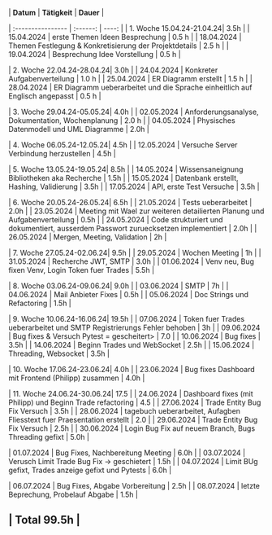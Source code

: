 
| **Datum**              | **Tätigkeit** | **Dauer** |

| :---------------- | :------: | ----: |
| 1. Woche  15.04.24-21.04.24| 3.5h |
| 15.04.2024     |  erste Themen Ideen Besprechung   | 0.5 h |
| 18.04.2024         |   Themen Festlegung & Konkretisierung der Projektdetails   | 2.5 h |
| 19.04.2024     |  Besprechung Idee Vorstellung   | 0.5 h |

| 2. Woche  22.04.24-28.04.24| 3.0h |
| 24.04.2024     |  Konkreter Aufgabenverteilung   | 1.0 h |
| 25.04.2024     |  ER Diagramm erstellt   | 1.5 h |
| 28.04.2024     |  ER Diagramm ueberarbeitet und die Sprache einheitlich auf Englisch angepasst  | 0.5 h |

| 3. Woche  29.04.24-05.05.24| 4.0h |
| 02.05.2024     |  Anforderungsanalyse, Dokumentation, Wochenplanung   | 2.0 h |
| 04.05.2024     |  Physisches Datenmodell und UML Diagramme   |  2.0h |

| 4. Woche  06.05.24-12.05.24| 4.5h |
| 12.05.2024     |  Versuche Server Verbindung herzustellen  |  4.5h |

| 5. Woche  13.05.24-19.05.24| 8.5h |
| 14.05.2024     |  Wissensaneignung Bibliotheken aka Recherche |  1.5h |
| 15.05.2024     |  Datenbank erstellt, Hashing, Validierung  |  3.5h |
| 17.05.2024     |  API, erste Test Versuche   |  3.5h |

| 6. Woche  20.05.24-26.05.24| 6.5h |
| 21.05.2024     |  Tests ueberarbeitet   |  2.0h |
| 23.05.2024     |  Meeting mit Wael zur weiteren detailierten Planung und Aufgabenverteilung  |  0.5h |
| 24.05.2024     |  Code strukturiert und dokumentiert, ausserdem Passwort zuruecksetzen implementiert  |  2.0h |
| 26.05.2024     |  Mergen, Meeting, Validation  |  2h |

| 7. Woche  27.05.24-02.06.24| 9.5h |
| 29.05.2024     |  Wochen Meeting  |  1h |
| 31.05.2024     | Recherche JWT, SMTP |  3.0h |
| 01.06.2024     |  Venv neu, Bug fixen Venv, Login Token fuer Trades  |  5.5h |

| 8. Woche  03.06.24-09.06.24| 9.0h |
| 03.06.2024     |  SMTP  |  7h |
| 04.06.2024     |  Mail Anbieter Fixes  |  0.5h |
| 05.06.2024     |  Doc Strings und Refactoring  |  1.5h |

| 9. Woche  10.06.24-16.06.24| 19.5h |
| 07.06.2024     |  Token fuer Trades ueberarbeitet und SMTP Registrierungs Fehler behoben  |  3h |
| 09.06.2024     |  Bug fixes & Versuch Pytest = gescheitert> |  7.0 |
| 10.06.2024     |  Bug fixes |  3.5h |
| 14.06.2024     |  Beginn Trades und WebSocket  |  2.5h |
| 15.06.2024     |  Threading, Websocket |  3.5h |

| 10. Woche  17.06.24-23.06.24| 4.0h |
| 23.06.2024     |  Bug fixes Dashboard mit Frontend (Philipp) zusammen |  4.0h |

| 11. Woche  24.06.24-30.06.24| 17.5 |
| 24.06.2024     |  Dashboard fixes (mit Philipp) und Beginn Trade refactoring |  4.5 |
| 27.06.2024     |  Trade Entity Bug Fix Versuch |  3.5h |
| 28.06.2024     |  tagebuch ueberarbeitet, Aufagben Fliesstext fuer Praesentation erstellt |  2.0 |
| 29.06.2024     |  Trade Entity Bug Fix Versuch |  2.5h |
| 30.06.2024     | Login Bug Fix auf neuem Branch, Bugs Threading gefixt  |  5.0h |

| 01.07.2024     |  Bug Fixes, Nachbereitung Meeting |  6.0h |
| 03.07.2024     |  Verusch Limit Trade Bug Fix -> geschietert |  1.5h |
| 04.07.2024     |  Limit BUg gefixt, Trades anzeige gefixt und Pytests |  6.0h |

| 06.07.2024     |  Bug Fixes, Abgabe Vorbereitung |  2.5h |
| 08.07.2024     |  letzte Beprechung, Probelauf Abgabe |  1.5h |

| Total 99.5h |
---
